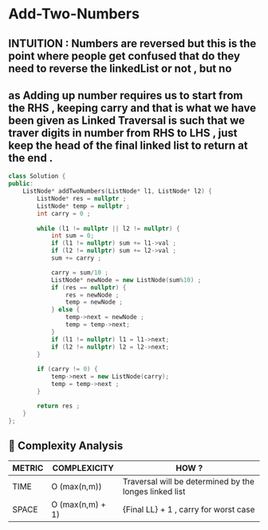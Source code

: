 # Add-Two-Numbers
## INTUITION : Numbers  are reversed but this is the point where people get confused that do they need to reverse the linkedList or not , but no
## as Adding up number requires us to start from the RHS , keeping carry and that is what we have been given as Linked Traversal is such that we traver digits in number from RHS to LHS , just keep the head of the final linked list to return at the end .

```cpp
class Solution {
public:
    ListNode* addTwoNumbers(ListNode* l1, ListNode* l2) {
        ListNode* res = nullptr ;
        ListNode* temp = nullptr ;
        int carry = 0 ;
        
        while (l1 != nullptr || l2 != nullptr) {
            int sum = 0;
            if (l1 != nullptr) sum += l1->val ;
            if (l2 != nullptr) sum += l2->val ;
            sum += carry ; 

            carry = sum/10 ; 
            ListNode* newNode = new ListNode(sum%10) ;
            if (res == nullptr) {
                res = newNode ;
                temp = newNode ;
            } else {
                temp->next = newNode ;
                temp = temp->next;
            }
            if (l1 != nullptr) l1 = l1->next;
            if (l2 != nullptr) l2 = l2->next;
        }
        
        if (carry != 0) {
            temp->next = new ListNode(carry);
            temp = temp->next ;
        }

        return res ;
    }
};
```
## 🧠 Complexity Analysis
| METRIC    | COMPLEXICITY    | HOW  ?  | 
|------------|----------------|----------|
| TIME       | O (max(n,m))   | Traversal will be determined by the longes linked list | 
| SPACE     | O (max(n,m) + 1)   | {Final LL} + 1  , carry for worst case | 
